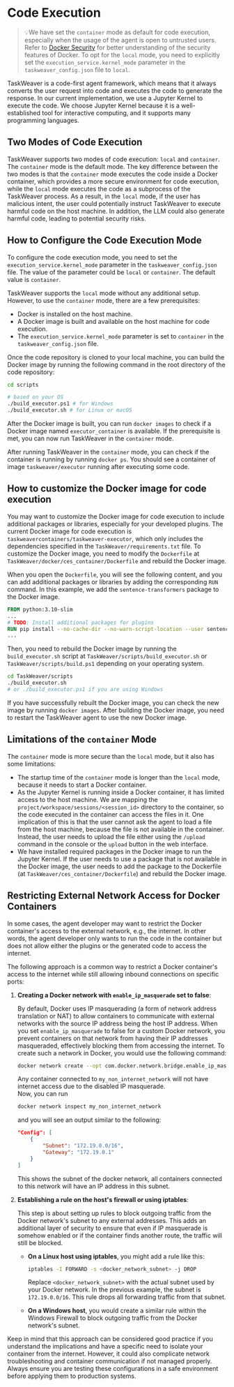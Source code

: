 # Code Execution

>💡We have set the `container` mode as default for code execution, especially when the usage of the agent
is open to untrusted users. Refer to [Docker Security](https://docs.docker.com/engine/security/) for better understanding
of the security features of Docker. To opt for the `local` mode, you need to explicitly set the `execution_service.kernel_mode` 
parameter in the `taskweaver_config.json` file to `local`.

TaskWeaver is a code-first agent framework, which means that it always converts the user request into code 
and executes the code to generate the response. In our current implementation, we use a Jupyter Kernel
to execute the code. We choose Jupyter Kernel because it is a well-established tool for interactive computing,
and it supports many programming languages.

## Two Modes of Code Execution

TaskWeaver supports two modes of code execution: `local` and `container`. 
The `container` mode is the default mode. The key difference between the two modes is that the `container` mode
executes the code inside a Docker container, which provides a more secure environment for code execution, while
the `local` mode executes the code as a subprocess of the TaskWeaver process.
As a result, in the `local` mode, if the user has malicious intent, the user could potentially
instruct TaskWeaver to execute harmful code on the host machine. In addition, the LLM could also generate
harmful code, leading to potential security risks.



## How to Configure the Code Execution Mode

To configure the code execution mode, you need to set the `execution_service.kernel_mode` parameter in the
`taskweaver_config.json` file. The value of the parameter could be `local` or `container`. The default value
is `container`.

TaskWeaver supports the `local` mode without any additional setup. However, to use the `container` mode,
there are a few prerequisites:

- Docker is installed on the host machine.
- A Docker image is built and available on the host machine for code execution.
- The `execution_service.kernel_mode` parameter is set to `container` in the `taskweaver_config.json` file.

Once the code repository is cloned to your local machine, you can build the Docker image
by running the following command in the root directory of the code repository:

```bash
cd scripts

# based on your OS
./build_executor.ps1 # for Windows
./build_executor.sh # for Linux or macOS
```

After the Docker image is built, you can run `docker images` to check if a Docker image 
named `executor_container` is available. 
If the prerequisite is met, you can now run TaskWeaver in the `container` mode.

After running TaskWeaver in the `container` mode, you can check if the container is running by running `docker ps`.
You should see a container of image `taskweaver/executor` running after executing some code. 

## How to customize the Docker image for code execution

You may want to customize the Docker image for code execution to include additional packages or libraries, especially
for your developed plugins. The current Docker image for code execution is `taskweavercontainers/taskweaver-executor`, which 
only includes the dependencies specified in the `TaskWeaver/requirements.txt` file. To customize the Docker image, you need to
modify the `Dockerfile` at `TaskWeaver/docker/ces_container/Dockerfile` and rebuild the Docker image.

When you open the `Dockerfile`, you will see the following content, and you can add additional packages or libraries
by adding the corresponding `RUN` command. In this example, we add the `sentence-transformers` package to the Docker image.

```Dockerfile
FROM python:3.10-slim
...
# TODO: Install additional packages for plugins
RUN pip install --no-cache-dir --no-warn-script-location --user sentence-transformers
...
```
Then, you need to rebuild the Docker image by running the `build_executor.sh` script at `TaskWeaver/scripts/build_executor.sh` 
or `TaskWeaver/scripts/build.ps1` depending on your operating system.

```bash
cd TaskWeaver/scripts
./build_executor.sh
# or ./build_executor.ps1 if you are using Windows
```

If you have successfully rebuilt the Docker image, you can check the new image by running `docker images`.
After building the Docker image, you need to restart the TaskWeaver agent to use the new Docker image.

## Limitations of the `container` Mode

The `container` mode is more secure than the `local` mode, but it also has some limitations:

- The startup time of the `container` mode is longer than the `local` mode, because it needs to start a Docker container. 
- As the Jupyter Kernel is running inside a Docker container, it has limited access to the host machine. We are mapping the
  `project/workspace/sessions/<session_id>` directory to the container, so the code executed in the container can access the
  files in it. One implication of this is that the user cannot ask the agent to load a file from the host machine, because the
  file is not available in the container. Instead, the user needs to upload the file either using the `/upload` command in 
  the console or the `upload` button in the web interface.
- We have installed required packages in the Docker image to run the Jupyter Kernel. If the user needs to use a package that is
  not available in the Docker image, the user needs to add the package to the Dockerfile (at `TaskWeaver/ces_container/Dockerfile`) 
  and rebuild the Docker image.

## Restricting External Network Access for Docker Containers

In some cases, the agent developer may want to restrict the Docker container's access to the external network, e.g., the internet.
In other words, the agent developer only wants to run the code in the container but does not allow either 
the plugins or the generated code to access the internet.

The following approach is a common way to restrict a Docker container's access to the internet while still 
allowing inbound connections on specific ports:  
   
1. **Creating a Docker network with `enable_ip_masquerade` set to false**:  
  
   By default, Docker uses IP masquerading (a form of network address translation or NAT) to allow containers 
   to communicate with external networks with the source IP address being the host IP address. 
    When you set `enable_ip_masquerade` to false for a custom Docker network, 
    you prevent containers on that network from having their IP addresses masqueraded, effectively blocking them 
    from accessing the internet. To create such a network in Docker, you would use the following command:  
  
   ```bash  
   docker network create --opt com.docker.network.bridge.enable_ip_masquerade=false my_non_internet_network  
   ```  
  
   Any container connected to `my_non_internet_network` will not have internet access due to the disabled IP masquerade.  
    Now, you can run 
    ```bash
    docker network inspect my_non_internet_network
    ```
   and you will see an output similar to the following:
    ```json
    "Config": [
        {
            "Subnet": "172.19.0.0/16",
            "Gateway": "172.19.0.1"
        }
    ]
    ```
   This shows the subnet of the docker network, all containers connected to this network will have an IP address in this subnet.
   
2. **Establishing a rule on the host's firewall or using iptables**:  
  
   This step is about setting up rules to block outgoing traffic from the Docker network's subnet 
   to any external addresses. This adds an additional layer of security to ensure that even 
    if IP masquerade is somehow enabled or if the container finds another route, the traffic will still be blocked.  
  
   - **On a Linux host using iptables**, you might add a rule like this:  
  
     ```bash  
     iptables -I FORWARD -s <docker_network_subnet> -j DROP  
     ```  
       
     Replace `<docker_network_subnet>` with the actual subnet used by your Docker network. 
     In the previous example, the subnet is `172.19.0.0/16`. This rule drops all forwarding traffic from that subnet. 
  
   - **On a Windows host**, you would create a similar rule within the Windows Firewall 
     to block outgoing traffic from the Docker network's subnet.  
   
Keep in mind that this approach can be considered good practice if you understand the implications 
and have a specific need to isolate your container from the internet.
However, it could also complicate network troubleshooting and container communication if not managed properly. 
Always ensure you are testing these configurations in a safe environment before applying them to production systems.  
   
